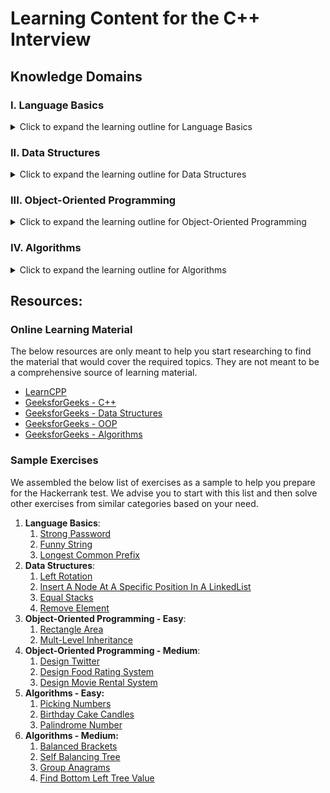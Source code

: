 # Learning Content for the C++ Interview

## Knowledge Domains

### I. Language Basics

<details>
<summary>Click to expand the learning outline for Language Basics</summary>
<table>
 <tr>
  <td style="font-weight: bold; font-size: medium">Knowledge Domain</td>
  <td style="font-weight: bold; font-size: medium">Topic</td>
  <td style="font-weight: bold; font-size: medium">Sub Topics</td>
 </tr>
 <tr>
  <td rowspan=41>I. Language Basics</td>
  <td>1. C++ Evolution</td>
  <td>&nbsp;</td>
 </tr>
 <tr>
  <td>2. Compilation</td>
  <td>&nbsp;</td>
 </tr>
 <tr>
  <td>3. Running C++ Code</td>
  <td> </td>
 </tr>
 <tr>
  <td rowspan=6>4. Variables</td>
  <td>1. Declaration and Initialization</td>
 </tr>
 <tr>
  <td>2. Memory Location and Lifecycle</td>
 </tr>
 <tr>
  <td>3. Primitive Types</td>
 </tr>
 <tr>
  <td>4. Non-Primitive Types</td>
 </tr>
 <tr>
  <td>5. Casting</td>
 </tr>
 <tr>
  <td>6. Const Variables</td>
 </tr>
 <tr>
  <td rowspan=4>5. Methods</td>
  <td>1. Signature</td>
 </tr>
 <tr>
  <td>2. Static Method</td>
 </tr>
 <tr>
  <td>3. Instance Method</td>
 </tr>
 <tr>
  <td>4. Pass by Value or Pass by Reference</td>
 </tr>
 <tr>
  <td>5. OperatorPrecedence</td>
    <td></td>
 </tr>
 <tr>
  <td>6. Math Operations</td>
    <td></td>
 </tr>
 <tr>
  <td>7. String Manipulation</td>
    <td></td>
 </tr>
 <tr>
  <td rowspan=2>8. Conditionals</td>
  <td>1. If Statement</td>
 </tr>
 <tr>
  <td>2. Switch Statement</td>
 </tr>
 <tr>
  <td rowspan=4>9. Loops</td>
  <td>1. For Loop</td>
 </tr>
 <tr>
  <td>2. While Loop</td>
 </tr>
 <tr>
  <td>3. Do-While Loop</td>
 </tr>
 <tr>
  <td>4. Recursion</td>
 </tr>
 <tr>
  <td rowspan=3>10. I/O Streams</td>
  <td>1. Standard Input</td>
 </tr>
 <tr>
  <td>2. Standard Output</td>
 </tr>
 <tr>
  <td>3. Standard Error</td>
 </tr>
 <tr>
  <td>11. Exceptions</td>
  <td></td>
 </tr>
 <tr>
  <td rowspan=5>12. Multi-Threading (Basic)</td>
  <td>1. Process</td>
 </tr>
 <tr>
  <td>2. Thread</td>
 </tr>
 <tr>
  <td>3. Fork / Join</td>
 </tr>
 <tr>
  <td>4. Mutex</td>
 </tr>
 <tr>
  <td>5. Race Condition</td>
 </tr>
 <tr>
  <td>13. Template</td>
    <td></td>
 </tr>
 <tr>
  <td>14. Differences between C++ and Java</td>
    <td></td>
 </tr>
 <tr>
  <td>15. STL</td>
    <td></td>
 </tr>
 <tr>
  <td>16. Namespaces</td>
    <td></td>
 </tr>
 <tr>
  <td>17. Smart Pointers</td>
    <td></td>
 </tr>
</table>
</details>

### II. Data Structures

<details>
<summary>Click to expand the learning outline for Data Structures</summary>

<table>
 <tr>
  <td style="font-weight: bold; font-size: medium">Knowledge Domain</td>
  <td style="font-weight: bold; font-size: medium">Topic</td>
  <td style="font-weight: bold; font-size: medium">Sub Topics</td>
 </tr>
 <tr>
  <td rowspan=26>II. Data Structures</td>
  <td rowspan=2>1. Array</td>
  <td>1. std::vector</td>
 </tr>
 <tr>
  <td>2. std::array</td>
 </tr>
 <tr>
  <td>2. List</td>
  <td>1. std::list</td>
 </tr>
 <tr>
  <td></td>
  <td>2. std::forward_list</td>
 </tr>
 <tr>
  <td>3. Set</td>
  <td>1. std::set</td>
 </tr>
 <tr>
  <td></td>
  <td>2. std::unordered_set</td>
 </tr>
 <tr>
  <td></td>
  <td>3. std::multiset</td>
 </tr>
 <tr>
  <td></td>
  <td>4. std::unordered_multiset</td>
 </tr>
 <tr>
  <td>4. Map</td>
  <td>1. std::map</td>
 </tr>
 <tr>
  <td></td>
  <td>2. std::unordered_map</td>
 </tr>
 <tr>
  <td></td>
  <td>3. std::multimap</td>
 </tr>
 <tr>
  <td></td>
  <td>4. std::unordered_multimap</td>
 </tr>
 <tr>
  <td>5. Stack</td>
  <td>1. std::stack</td>
 </tr>
 <tr>
  <td>6. Queue</td>
  <td>1. std::queue</td>
 </tr>
 <tr>
  <td></td>
  <td>2. std::priority_queue</td>
 </tr>
 <tr>
  <td></td>
  <td>3. std::deque</td>
 </tr>
 <tr>
  <td>7. Tree</td>
  <td>1. Binary Tree</td>
 </tr>
 <tr>
  <td></td>
  <td>2. BST</td>
 </tr>
 <tr>
  <td>8. Graphs</td>
  <td>1. Directed</td>
 </tr>
 <tr>
  <td></td>
  <td>2. Undirected</td>
 </tr>
 <tr>
  <td></td>
  <td>3. Acyclic Graph</td>
 </tr>
 <tr>
  <td></td>
  <td>4. DAG</td>
 </tr>
 <tr>
  <td>9. Manipulating Data Structures</td>
  <td>1. Iterators</td>
 </tr>
 <tr>
  <td></td>
  <td>2. Function Objects (&#60;functional&#62;)</td>
 </tr>
 <tr>
  <td></td>
  <td>3. Lambda Expressions</td>
 </tr>
 <tr>
  <td></td>
  <td>4. STL Algorithms (&#60;algorithm&#62;)</td>
 </tr>
</table>

</details>

### III. Object-Oriented Programming

<details>
<summary>Click to expand the learning outline for Object-Oriented Programming</summary>

<table>
 <tr>
  <td style="font-weight: bold; font-size: medium">Knowledge Domain</td>
  <td style="font-weight: bold; font-size: medium">Topic</td>
  <td style="font-weight: bold; font-size: medium">Sub Topics</td>
 </tr>
 <tr>
  <td rowspan=48>III. OOP</td>
  <td rowspan=18>1. Classes and Objects</td>
  <td>1. What are Classes and Objects/Structs?</td>
 </tr>
 <tr>
  <td>2. Instantiation and the life cycle of an object</td>
 </tr>
 <tr>
  <td>3. Declaring and Implementing a Class</td>
 </tr>
 <tr>
  <td>4. Access Modifiers</td>
 </tr>
 <tr>
  <td>5. Data Member</td>
 </tr>
 <tr>
  <td>6. Method</td>
 </tr>
 <tr>
  <td>7. Types of Constructors</td>
 </tr>
 <tr>
  <td>8. Nested Class</td>
 </tr>
 <tr>
  <td>9. Destructors</td>
 </tr>
 <tr>
  <td>10. Accessors</td>
 </tr>
 <tr>
  <td>11. Static Variable</td>
 </tr>
 <tr>
  <td>12. Static Method</td>
 </tr>
 <tr>
  <td>13. Const Variable</td>
 </tr>
 <tr>
  <td>14. Const Method</td>
 </tr>
 <tr>
  <td>15. Friend keyword</td>
 </tr>
 <tr>
  <td>16. Enum and Enum Classes</td>
 </tr>
 <tr>
  <td>17. Splitting between header and source files</td>
 </tr>
 <tr>
  <td>18. The Rule of Three</td>
 </tr>
 <tr>
  <td rowspan=6>2. Pointers</td>
  <td>1. What are Pointers?</td>
 </tr>
 <tr>
  <td>2. Stack Memory Allocation</td>
 </tr>
 <tr>
  <td>3. Heap Memory Allocation</td>
 </tr>
 <tr>
  <td>4. References vs. Pointers as method parameters</td>
 </tr>
 <tr>
  <td>5. Pointer Arithmetic</td>
 </tr>
 <tr>
  <td>6. Smart Pointers</td>
 </tr>
 <tr>
  <td rowspan=5>3. Inheritance</td>
  <td>1. What is Inheritance?</td>
 </tr>
 <tr>
  <td>2. Modes of Inheritance</td>
 </tr>
 <tr>
  <td>3. Types of Inheritance</td>
 </tr>
 <tr>
  <td>4. Advantages of Inheritance</td>
 </tr>
 <tr>
  <td>5. Types of Casting</td>
 </tr>
 <tr>
  <td rowspan=10>4. Polymorphism</td>
  <td>1. What is Polymorphism?</td>
 </tr>
 <tr>
  <td>2. Method Overriding</td>
 </tr>
 <tr>
  <td>3. Virtual Methods and Pure Virtual Methods</td>
 </tr>
 <tr>
  <td>4. Abstract classes</td>
 </tr>
 <tr>
  <td>5. Abstraction</td>
 </tr>
 <tr>
  <td>6. Method Overloading</td>
 </tr>
 <tr>
  <td>7. Static vs. Dynamic Polymorphism</td>
 </tr>
 <tr>
  <td>8. Virtual Destructors</td>
 </tr>
 <tr>
  <td>9. Virtual Table</td>
 </tr>
 <tr>
  <td>10. The Diamond Problem</td>
 </tr>
 <tr>
  <td rowspan=2>5. Operator Overloading</td>
  <td>1. What is Operator Overloading?</td>
 </tr>
 <tr>
  <td>2. When is it used?</td>
 </tr>
 <tr>
  <td rowspan=7>6. Further OOP Principles</td>
  <td>1. Composition</td>
 </tr>
 <tr>
  <td>2. Composition vs. Inheritance: Advantages and Disadvantages</td>
 </tr>
 <tr>
  <td>3. Association</td>
 </tr>
 <tr>
  <td>4. Aggregation</td>
 </tr>
 <tr>
  <td>5. Encapsulation</td>
 </tr>
 <tr>
  <td>6. Single Responsibility Principle</td>
 </tr>
 <tr>
  <td>7. Open/Closed Principle</td>
 </tr>
</table>
</details>

### IV. Algorithms

<details>
<summary>Click to expand the learning outline for Algorithms</summary>

<table>
 <tr>
  <td style="font-weight: bold; font-size: medium">Knowledge Domain</td>
  <td style="font-weight: bold; font-size: medium">Topic</td>
  <td style="font-weight: bold; font-size: medium">Sub Topics</td>
 </tr>
 <tr>
  <td rowspan=29>IV. Algorithms</td>
  <td>1. Time Complexity</td>
 </tr>
 <tr>
  <td>2. Space Complexity</td>
 </tr>
 <tr>
  <td rowspan=12>3. Techniques</td>
  <td>1. Brute Force Algorithms</td>
 </tr>
 <tr>
  <td>2. Greedy Algorithms</td>
 </tr>
 <tr>
  <td>3. Divide and Conquer Algorithms</td>
 </tr>
 <tr>
  <td>4. Two Pointers Technique</td>
 </tr>
 <tr>
  <td>5. Fast and Slow Pointers Technique</td>
 </tr>
 <tr>
  <td>6. Merge Intervals Technique</td>
 </tr>
 <tr>
  <td>7. Sliding Window Technique</td>
 </tr>
 <tr>
  <td>8. Cyclic Sort Technique</td>
 </tr>
 <tr>
  <td>9. Subsets Technique</td>
 </tr>
 <tr>
  <td>10. Topological Sort</td>
 </tr>
 <tr>
  <td>11. Top K Elements Technique</td>
 </tr>
 <tr>
  <td>12. Min Heaps and Max Heaps Technique</td>
 </tr>
 <tr>
  <td rowspan=7>4. Sorting</td>
  <td>1. Selection Sort</td>
 </tr>
 <tr>
  <td>2. Bubble Sort</td>
 </tr>
 <tr>
  <td>3. Insertion Sort</td>
 </tr>
 <tr>
  <td>4. Merge Sort</td>
 </tr>
 <tr>
  <td>5. Quick Sort</td>
 </tr>
 <tr>
  <td>6. Heap Sort</td>
 </tr>
 <tr>
  <td>7. Bucket Sort</td>
 </tr>
 <tr>
  <td rowspan=4>5. Searching</td>
  <td>1. Tree Traversal Algorithms (Pre-order, In-Order, Post-Order)</td>
 </tr>
 <tr>
  <td>2. Graph Traversal Algorithms (BFS, DFS)</td>
 </tr>
 <tr>
  <td>3. Linear Search</td>
 </tr>
 <tr>
  <td>4. Binary Search</td>
 </tr>
 <tr>
  <td rowspan=4>6. Recursion</td>
  <td>1. Iterative vs. Recursive Approach</td>
 </tr>
 <tr>
  <td>2. Memory Utilization of a Recursive Approach</td>
 </tr>
 <tr>
  <td>3. Maintaining Intermediate Results while Using Recursion</td>
 </tr>
 <tr>
  <td>4. Constructing the Recursive Calls and Determining the Base Case</td>
 </tr>
</table>
</details>

## Resources:

### Online Learning Material

The below resources are only meant to help you start researching to find the material that would cover the required topics.  They are not meant to be a comprehensive source of learning material.

- [LearnCPP](https://www.learncpp.com/)
- [GeeksforGeeks - C++](https://www.geeksforgeeks.org/c-plus-plus/)
- [GeeksforGeeks - Data Structures](https://www.geeksforgeeks.org/data-structures/)
- [GeeksforGeeks - OOP](https://www.geeksforgeeks.org/object-oriented-programming-in-cpp/)
- [GeeksforGeeks - Algorithms](https://www.geeksforgeeks.org/fundamentals-of-algorithms/) 

### Sample Exercises

We assembled the below list of exercises as a sample to help you prepare for the Hackerrank test.
We advise you to start with this list and then solve other exercises from similar categories based on your need.

1. **Language Basics**:
    1. [Strong Password](https://www.hackerrank.com/challenges/strong-password/problem?isFullScreen=true)
    2. [Funny String](https://www.hackerrank.com/challenges/funny-string/problem?isFullScreen=true)
    3. [Longest Common Prefix](https://leetcode.com/problems/longest-common-prefix/)
2. **Data Structures**:
    1. [Left Rotation](https://www.hackerrank.com/challenges/array-left-rotation/problem?isFullScreen=true)
    2. [Insert A Node At A Specific Position In A LinkedList](https://www.hackerrank.com/challenges/insert-a-node-at-a-specific-position-in-a-linked-list/problem?isFullScreen=true)
    3. [Equal Stacks](https://www.hackerrank.com/challenges/equal-stacks/problem?isFullScreen=true)
    4. [Remove Element](https://leetcode.com/problems/remove-element/)
3. **Object-Oriented Programming - Easy**:
    1. [Rectangle Area](https://www.hackerrank.com/challenges/rectangle-area/problem?isFullScreen=true)
    2. [Mult-Level Inheritance](https://www.hackerrank.com/challenges/multi-level-inheritance-cpp/problem?isFullScreen=true)
4. **Object-Oriented Programming - Medium**:
    1. [Design Twitter](https://leetcode.com/problems/design-twitter/)
    2. [Design Food Rating System](https://leetcode.com/problems/design-a-food-rating-system/)
    3. [Design Movie Rental System](https://leetcode.com/problems/design-movie-rental-system/)
5. **Algorithms - Easy:**
    1. [Picking Numbers](https://www.hackerrank.com/challenges/picking-numbers/problem?isFullScreen=true)
    2. [Birthday Cake Candles](https://www.hackerrank.com/challenges/birthday-cake-candles/problem?isFullScreen=true)
    3. [Palindrome Number](https://leetcode.com/problems/palindrome-number/)
6. **Algorithms - Medium:**
    1. [Balanced Brackets](https://www.hackerrank.com/challenges/balanced-brackets/problem?isFullScreen=true)
    2. [Self Balancing Tree](https://www.hackerrank.com/challenges/self-balancing-tree/problem?isFullScreen=true)
    3. [Group Anagrams](https://leetcode.com/problems/group-anagrams/)
    4. [Find Bottom Left Tree Value](https://leetcode.com/problems/find-bottom-left-tree-value/)
